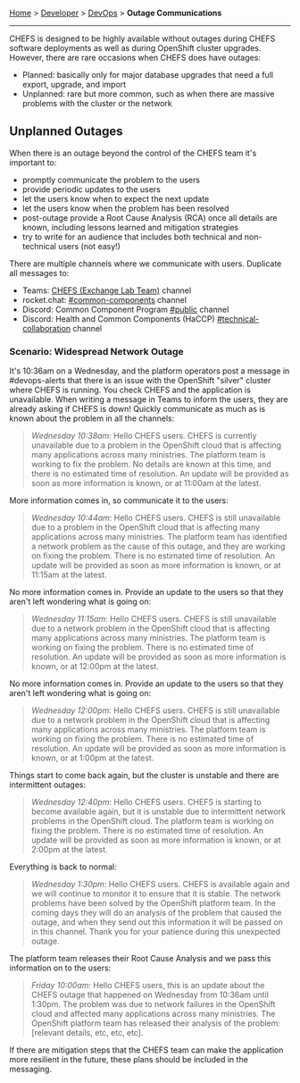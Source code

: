 [Home](index) > [Developer](Developer) > [DevOps](DevOps) > **Outage Communications**
***

CHEFS is designed to be highly available without outages during CHEFS software deployments as well as during OpenShift cluster upgrades. However, there are rare occasions when CHEFS does have outages:
- Planned: basically only for major database upgrades that need a full export, upgrade, and import
- Unplanned: rare but more common, such as when there are massive problems with the cluster or the network

## Unplanned Outages

When there is an outage beyond the control of the CHEFS team it's important to:
- promptly communicate the problem to the users
- provide periodic updates to the users
- let the users know when to expect the next update
- let the users know when the problem has been resolved
- post-outage provide a Root Cause Analysis (RCA) once all details are known, including lessons learned and mitigation strategies
- try to write for an audience that includes both technical and non-technical users (not easy!)

There are multiple channels where we communicate with users. Duplicate all messages to:
- Teams: [CHEFS (Exchange Lab Team)](https://teams.microsoft.com/l/channel/19%3a34b9d4b4deb54eebaa9be8bc1ccf02f7%40thread.tacv2/CHEFS%2520(Exchange%2520Lab%2520Team)?groupId=bef8086f-20c7-43a4-bd07-29ce764e818c&tenantId=6fdb5200-3d0d-4a8a-b036-d3685e359adc) channel
- rocket.chat: [#common-components](https://chat.developer.gov.bc.ca/channel/common-components) channel
- Discord: Common Component Program [#public](https://discord.com/channels/942948086773321799/943046207872319498) channel
- Discord: Health and Common Components (HaCCP) [#technical-collaboration](https://discord.com/channels/983411328855179264/983808630207963226) channel

### Scenario: Widespread Network Outage

It's 10:36am on a Wednesday, and the platform operators post a message in #devops-alerts that there is an issue with the OpenShift "silver" cluster where CHEFS is running. You check CHEFS and the application is unavailable. When writing a message in Teams to inform the users, they are already asking if CHEFS is down! Quickly communicate as much as is known about the problem in all the channels:

> *Wednesday 10:38am*: Hello CHEFS users. CHEFS is currently unavailable due to a problem in the OpenShift cloud that is affecting many applications across many ministries. The platform team is working to fix the problem. No details are known at this time, and there is no estimated time of resolution. An update will be provided as soon as more information is known, or at 11:00am at the latest.

More information comes in, so communicate it to the users:

> *Wednesday 10:44am*: Hello CHEFS users. CHEFS is still unavailable due to a problem in the OpenShift cloud that is affecting many applications across many ministries. The platform team has identified a network problem as the cause of this outage, and they are working on fixing the problem. There is no estimated time of resolution. An update will be provided as soon as more information is known, or at 11:15am at the latest.

No more information comes in. Provide an update to the users so that they aren't left wondering what is going on:

> *Wednesday 11:15am*: Hello CHEFS users. CHEFS is still unavailable due to a network problem in the OpenShift cloud that is affecting many applications across many ministries. The platform team is working on fixing the problem. There is no estimated time of resolution. An update will be provided as soon as more information is known, or at 12:00pm at the latest.

No more information comes in. Provide an update to the users so that they aren't left wondering what is going on:

> *Wednesday 12:00pm*: Hello CHEFS users. CHEFS is still unavailable due to a network problem in the OpenShift cloud that is affecting many applications across many ministries. The platform team is working on fixing the problem. There is no estimated time of resolution. An update will be provided as soon as more information is known, or at 1:00pm at the latest.

Things start to come back again, but the cluster is unstable and there are intermittent outages:

> *Wednesday 12:40pm*: Hello CHEFS users. CHEFS is starting to become available again, but it is unstable due to intermittent network problems in the OpenShift cloud. The platform team is working on fixing the problem. There is no estimated time of resolution. An update will be provided as soon as more information is known, or at 2:00pm at the latest.

Everything is back to normal:

> *Wednesday 1:30pm*: Hello CHEFS users. CHEFS is available again and we will continue to monitor it to ensure that it is stable. The network problems have been solved by the OpenShift platform team. In the coming days they will do an analysis of the problem that caused the outage, and when they send out this information it will be passed on in this channel. Thank you for your patience during this unexpected outage.

The platform team releases their Root Cause Analysis and we pass this information on to the users:

> *Friday 10:00am*: Hello CHEFS users, this is an update about the CHEFS outage that happened on Wednesday from 10:36am until 1:30pm. The problem was due to network failures in the OpenShift cloud and affected many applications across many ministries. The OpenShift platform team has released their analysis of the problem: [relevant details, etc, etc, etc].

If there are mitigation steps that the CHEFS team can make the application more resilient in the future, these plans should be included in the messaging.